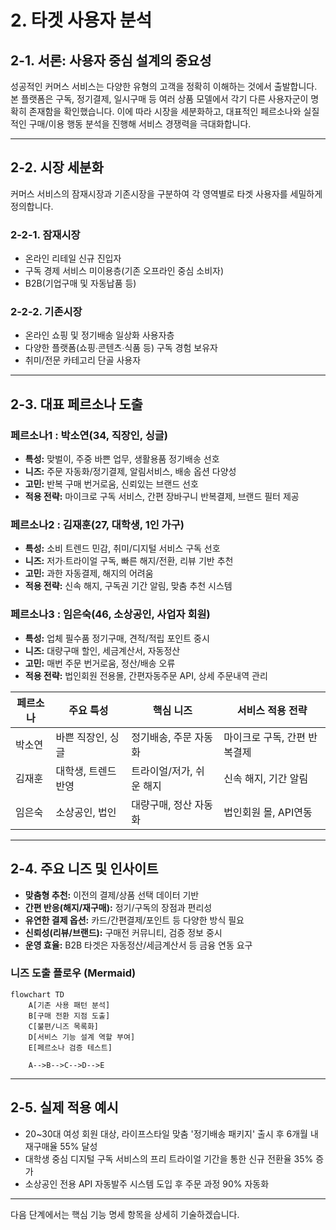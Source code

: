 # 2. 타겟 사용자 분석

## 2-1. 서론: 사용자 중심 설계의 중요성

성공적인 커머스 서비스는 다양한 유형의 고객을 정확히 이해하는 것에서 출발합니다. 본 플랫폼은 구독, 정기결제, 일시구매 등 여러 상품 모델에서 각기 다른 사용자군이 명확히 존재함을 확인했습니다. 이에 따라 시장을 세분화하고, 대표적인 페르소나와 실질적인 구매/이용 행동 분석을 진행해 서비스 경쟁력을 극대화합니다.

---

## 2-2. 시장 세분화

커머스 서비스의 잠재시장과 기존시장을 구분하여 각 영역별로 타겟 사용자를 세밀하게 정의합니다.

### 2-2-1. 잠재시장
- 온라인 리테일 신규 진입자
- 구독 경제 서비스 미이용층(기존 오프라인 중심 소비자)
- B2B(기업구매 및 자동납품 등)

### 2-2-2. 기존시장
- 온라인 쇼핑 및 정기배송 일상화 사용자층
- 다양한 플랫폼(쇼핑∙콘텐츠∙식품 등) 구독 경험 보유자
- 취미/전문 카테고리 단골 사용자

---

## 2-3. 대표 페르소나 도출

### 페르소나1 : 박소연(34, 직장인, 싱글)
- **특성:** 맞벌이, 주중 바쁜 업무, 생활용품 정기배송 선호
- **니즈:** 주문 자동화/정기결제, 알림서비스, 배송 옵션 다양성
- **고민:** 반복 구매 번거로움, 신뢰있는 브랜드 선호
- **적용 전략:** 마이크로 구독 서비스, 간편 장바구니 반복결제, 브랜드 필터 제공

### 페르소나2 : 김재훈(27, 대학생, 1인 가구)
- **특성:** 소비 트렌드 민감, 취미/디지털 서비스 구독 선호
- **니즈:** 저가∙트라이얼 구독, 빠른 해지/전환, 리뷰 기반 추천
- **고민:** 과한 자동결제, 해지의 어려움
- **적용 전략:** 신속 해지, 구독권 기간 알림, 맞춤 추천 시스템

### 페르소나3 : 임은숙(46, 소상공인, 사업자 회원)
- **특성:** 업체 필수품 정기구매, 견적/적립 포인트 중시
- **니즈:** 대량구매 할인, 세금계산서, 자동정산
- **고민:** 매번 주문 번거로움, 정산/배송 오류
- **적용 전략:** 법인회원 전용몰, 간편자동주문 API, 상세 주문내역 관리

| 페르소나 | 주요 특성             | 핵심 니즈                  | 서비스 적용 전략           |
|----------|---------------------|--------------------------|-------------------------|
| 박소연   | 바쁜 직장인, 싱글    | 정기배송, 주문 자동화      | 마이크로 구독, 간편 반복결제 |
| 김재훈   | 대학생, 트렌드 반영 | 트라이얼/저가, 쉬운 해지   | 신속 해지, 기간 알림         |
| 임은숙   | 소상공인, 법인       | 대량구매, 정산 자동화      | 법인회원 몰, API연동         |

---

## 2-4. 주요 니즈 및 인사이트

- **맞춤형 추천:** 이전의 결제/상품 선택 데이터 기반
- **간편 반응(해지/재구매):** 정기/구독의 장점과 편리성
- **유연한 결제 옵션:** 카드/간편결제/포인트 등 다양한 방식 필요
- **신뢰성(리뷰/브랜드):** 구매전 커뮤니티, 검증 정보 중시
- **운영 효율:** B2B 타겟은 자동정산/세금계산서 등 금융 연동 요구

### 니즈 도출 플로우 (Mermaid)

```mermaid
flowchart TD
    A[기존 사용 패턴 분석]
    B[구매 전환 지점 도출]
    C[불편/니즈 목록화]
    D[서비스 기능 설계 역할 부여]
    E[페르소나 검증 테스트]

    A-->B-->C-->D-->E
```

---

## 2-5. 실제 적용 예시

- 20~30대 여성 회원 대상, 라이프스타일 맞춤 '정기배송 패키지' 출시 후 6개월 내 재구매율 55% 달성
- 대학생 중심 디지털 구독 서비스의 프리 트라이얼 기간을 통한 신규 전환율 35% 증가
- 소상공인 전용 API 자동발주 시스템 도입 후 주문 과정 90% 자동화

---

다음 단계에서는 핵심 기능 명세 항목을 상세히 기술하겠습니다.